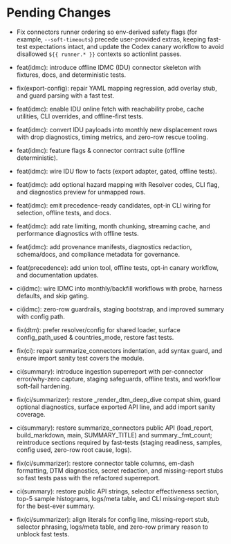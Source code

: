 # Pending Changes

- Fix connectors runner ordering so env-derived safety flags (for example, `--soft-timeouts`) precede user-provided extras, keeping fast-test expectations intact, and update the Codex canary workflow to avoid disallowed `${{ runner.* }}` contexts so actionlint passes.
- feat(idmc): introduce offline IDMC (IDU) connector skeleton with fixtures, docs, and deterministic tests.
- fix(export-config): repair YAML mapping regression, add overlay stub, and guard parsing with a fast test.
- feat(idmc): enable IDU online fetch with reachability probe, cache utilities, CLI overrides, and offline-first tests.
- feat(idmc): convert IDU payloads into monthly new displacement rows with drop diagnostics, timing metrics, and zero-row rescue tooling.
- feat(idmc): feature flags & connector contract suite (offline deterministic).
- feat(idmc): wire IDU flow to facts (export adapter, gated, offline tests).
- feat(idmc): add optional hazard mapping with Resolver codes, CLI flag, and
  diagnostics preview for unmapped rows.
- feat(idmc): emit precedence-ready candidates, opt-in CLI wiring for
  selection, offline tests, and docs.
- feat(idmc): add rate limiting, month chunking, streaming cache, and
  performance diagnostics with offline tests.
- feat(idmc): add provenance manifests, diagnostics redaction, schema/docs, and
  compliance metadata for governance.
- feat(precedence): add union tool, offline tests, opt-in canary workflow, and
  documentation updates.
- ci(idmc): wire IDMC into monthly/backfill workflows with probe, harness defaults, and skip gating.
- ci(idmc): zero-row guardrails, staging bootstrap, and improved summary with config path.
- fix(dtm): prefer resolver/config for shared loader, surface config_path_used & countries_mode, restore fast tests.
- fix(ci): repair summarize_connectors indentation, add syntax guard, and ensure import sanity test covers the module.
- ci(summary): introduce ingestion superreport with per-connector error/why-zero capture, staging safeguards, offline tests, and workflow soft-fail hardening.
- fix(ci/summarizer): restore _render_dtm_deep_dive compat shim, guard optional diagnostics, surface exported API line, and add import sanity coverage.

- ci(summary): restore summarize_connectors public API (load_report, build_markdown, main, SUMMARY_TITLE) and summary._fmt_count; reintroduce sections required by fast-tests (staging readiness, samples, config used, zero-row root cause, logs).
- fix(ci/summarizer): restore connector table columns, em-dash formatting, DTM diagnostics, secret redaction, and missing-report stubs so fast tests pass with the refactored superreport.
- ci(summary): restore public API strings, selector effectiveness section, top-5 sample histograms, logs/meta table, and CLI missing-report stub for the best-ever summary.
- fix(ci/summarizer): align literals for config line, missing-report stub, selector phrasing, logs/meta table, and zero-row primary reason to unblock fast tests.

